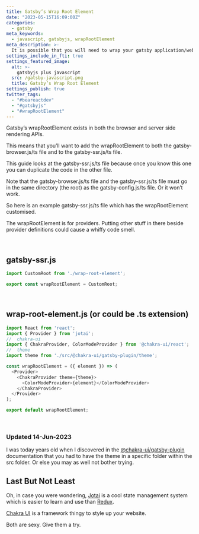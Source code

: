 ```yaml
---
title: Gatsby’s Wrap Root Element
date: "2023-05-15T16:09:00Z"
categories:
  - gatsby
meta_keywords:
  - javascript, gatsbyjs, wrapRootElement
meta_description: >-
  It is possible that you will need to wrap your gatsby application/website in a provider of some kind. Here is a quick guide to get you there.
settings_include_in_fti: true
settings_featured_image:
  alt: >-
    gatsbyjs plus javascript
  src: /gatsby-javascript.png
  title: Gatsby’s Wrap Root Element
settings_publish: true
twitter_tags:
  - "#beareactdev"
  - "#gatsbyjs"
  - "#wrapRootElement"
---
```

Gatsby’s wrapRootElement exists in both the browser and server side rendering APIs.

This means that you’ll want to add the wrapRootElement to both the gatsby-browser.js/ts file and to the gatsby-ssr.js/ts file.

This guide looks at the gatsby-ssr.js/ts file because once you know this one you can duplicate the code in the other file.

Note that the gatsby-browser.js/ts file and the gatsby-ssr.js/ts file must go in the same directory (the root) as the gatsby-config.js/ts file. Or it won’t work.

So here is an example gatsby-ssr.js/ts file which has the wrapRootElement customised.

The wrapRootElement is for providers. Putting other stuff in there beside provider definitions could cause a whiffy code smell.

<br />

## gatsby-ssr.js

```javascript
import CustomRoot from './wrap-root-element';

export const wrapRootElement = CustomRoot;
```

<br />

## wrap-root-element.js (or could be .ts extension)

```javascript
import React from 'react';
import { Provider } from 'jotai';
//  chakra-ui
import { ChakraProvider, ColorModeProvider } from '@chakra-ui/react';
//  theme
import theme from './src/@chakra-ui/gatsby-plugin/theme';

const wrapRootElement = ({ element }) => (
  <Provider>
    <ChakraProvider theme={theme}>
      <ColorModeProvider>{element}</ColorModeProvider>
    </ChakraProvider>
  </Provider>
);

export default wrapRootElement;
```

<br />

### Updated 14-Jun-2023

I was today years old when I discovered in the <a href="https://www.gatsbyjs.com/plugins/@chakra-ui/gatsby-plugin/" rel="noopener" target="_blank">@chakra-ui/gatsby-plugin</a> documentation that you had to have the theme in a specific folder within the src folder. Or else you may as well not bother trying.

## Last But Not Least

Oh, in case you were wondering, <a href="https://jotai.org/" rel="noopener" target="_blank">Jotai</a> is a cool state management system which is easier to learn and use than <a href="https://redux.js.org/" rel="noopener" target="_blank">Redux</a>.

<a href="https://chakra-ui.com/" rel="noopener" target="_blank">Chakra UI</a> is a framework thingy to style up your website.

Both are sexy. Give them a try.
